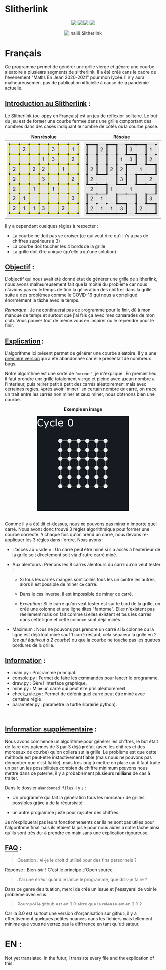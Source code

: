# Slitherlink
<div align="center">

![](https://img.shields.io/badge/Version-2.0-brightgreen)
![](https://img.shields.io/badge/Library-Turtle_and_Random-green)
![](https://img.shields.io/badge/Language-Python-yellow)
![](https://img.shields.io/badge/Size-2Mo-red)

![:nalili_Slitherlink](https://count.getloli.com/get/@s:nalili_Slitherlink?theme=rule34)

</div>

# Français

Ce programme permet de générer une grille vierge et génère une courbe aléatoire à plusieurs segments de slitherlink.
Il a été créé dans le cadre de l'évènement "Maths En Jean 2020-2021" pour mon lycée. Il n'y aura malheureusement pas de publication officielle à cause de la pandémie actuelle.<br>

## <ins>Introduction au Slitherlink</ins> :

Le Slitherlink (ou loppy en Français) est un jeu de réflexion solitaire. Le but du jeu est de former une courbe fermée dans une grille comportant des nombres dans des cases indiquant le nombre de côtés où la courbe passe.<br>

<div align="center">

Non résolue                         | Résolue 
:----------------------------------:|:-------------------------------:
<img src="Picture/no_resolved.jpg"> | <img src="Picture/resolved.jpg">

</div>

Il y a cependant quelques règles à respecter : </div>

* La courbe ne doit pas se croiser (ce qui veut dire qu'il n’y a pas de chiffres supérieurs à 3)
* La courbe doit toucher les 4 bords de la grille
* La grille doit être unique (qu'elle a qu'une solution)

## <ins>Objectif</ins> :

L'objectif qui nous avait été donné était de générer une grille de slitherlink, nous avons malheureusement fait que la moitié du problème car nous n'avions pas eu le temps de finir la génération des chiffres dans la grille suite à des problèmes comme le COVID-19 qui nous a compliqué énormément la tâche avec le temps. 
<br>

*Remarque* : Je ne continuerai pas ce programme pour le finir, dû à mon manque de temps et surtout que j'ai fais ça avec mes camarades de mon club. Vous pouvez tout de même vous en inspirer ou le reprendre pour le finir.

## <ins>Explication</ins> :  

L'algorithme ici présent permet de générer une courbe aléatoire. Il y a une [première version](https://github.com/naliliV2/Slitherlink/tree/1.0) qui a été abandonnée car elle présentait de nombreux bugs. 

Notre algorithme est une sorte de ``"mineur"``, je m'explique :
En premier lieu, il faut prendre une grille totalement vierge et pleine avec aucun nombre a l'interieur, puis retirer petit à petit des carrés aléatoirement mais avec certaines règles. Après avoir “miner” un certain nombre de carré, on trace un trait entre les carrés non miner et ceux miner, nous obtenons bien une courbe.

<div align="center"> 

**Exemple en image** <br/>

<img src="Picture/mine_grid.gif" width="300"> 
</div> <br/>

Comme il y a été dit ci-dessus, nous ne pouvons pas miner n'importe quel carré. Nous avons donc trouvé 3 règles algorithmique pour former une courbe correcte. A chaque fois qu'on prend un carré, nous devons re-appliquer les 3 règles dans l'ordre. Nous avons :

* L’accès au « vide » : Un carré peut être miné si il a accès à l'extérieur de la grille soit directement soit via d'autre carré miné.

* Aux alentours : Prenons les 8 carrés alentours du carré qu’on veut tester :

    * Si tous les carrés mangés sont collés tous les un contre les autres, alors il est possible de miner ce carré.

    * Dans le cas inverse, il est impossible de miner ce carré.

    * *Exception* : Si le carré qu’on veut tester est sur le bord de la grille, on créé une colonne et une ligne dites "fantome". Elles n'existent pas réellement mais on fait comme si elles existent et tous les carrés dans cette ligne et cette colonne sont déjà minés.  

* Maximum : Nous ne pouvons pas prendre un carré si la colonne ou la ligne est déjà tout miné sauf 1 carré restant, cela séparera la grille en 2 (*ce qui équivaut à 2 courbe*) ou que la courbe ne touche pas les quatres bordures de la grille. 

## <ins>Information</ins> :

* main.py : Programme principal.
* console.py : Permet de faire les commandes pour lancer le programme. 
* draw.py : Gère l'interface graphique.
* mine.py : Mine un carré qui peut être pris aléatoirement. 
* check_rule.py : Permet de défénir quel carré peut être miné avec certaine règle. 
* parameter.py : paramètre la turtle (librairie python). 

</br>

## <ins>Information supplémentaire</ins> :  

Nous avons commencé un algorithme pour générer les chiffres, le but était de faire des paternes de 3 par 3 déjà préfait (avec les chiffres et des morceaux de courbe) qu'on collera sur la grille. Le problème est que cette méthode est peut-être instactivement fiable (mais nous ne pouvons pas démontrer que c'est fiable), mais très long à mettre en place car il faut traité un par un les possibilitées combien de chiffre minimum pouvons nous mettre dans ce paterne, il y a probablement plusieurs **millions** de cas à traiter. 

Dans le dossier ``abandonned files`` il y a :

* Un programme qui fait la génération tous les morceaux de grilles possibles grâce à de  la récursivité 

* un autre programme juste pour rajouter des chiffres. 

Je n'expliquerai pas leurs fonctionnements car ils ne sont pas utiles pour l'algorithme final mais ils étaient là juste pour nous aidés à notre tâche ainsi qu'ils sont très dur à prendre en main sans une explication rigoureuse. 

## <ins>FAQ</ins> : 

> Question : Ai-je le droit d'utilisé pour des fins personnels ?

Réponse : Bien-sûr ! C'est le principe d'Open source. 

> J'ai une erreur quand je lance le programme, que dois-je faire ?

Dans ce genre de situation, merci de créé un issue et j'essayerai de voir le problème avec vous.

> Pourquoi le github est en 3.0 alors que la release est en 2.0 ?

Car la 3.0 est surtout une version d'organisation sur github, il y a effectivement quelques petites nuances dans les fichiers mais tellement minime que vous ne verrez pas la différence en tant qu'utilisateur. 

# EN : 
Not yet translated. In the futur, I translate every file and the explication of this.
